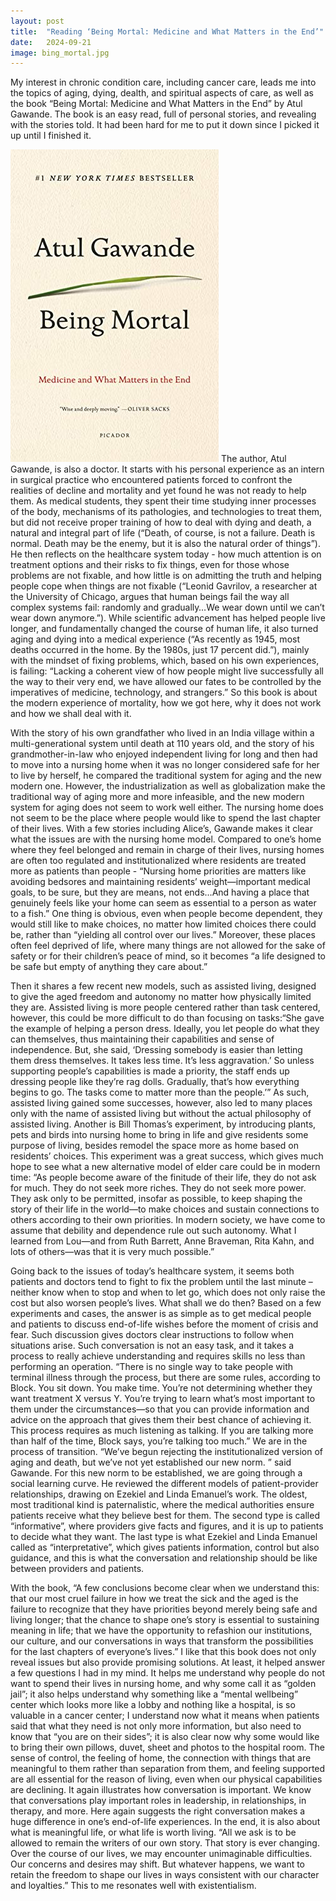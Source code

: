 ```yaml
---
layout: post
title:  "Reading ‘Being Mortal: Medicine and What Matters in the End’"
date:   2024-09-21
image: bing_mortal.jpg
---
```


<p class="intro"><span class="dropcap">M</span>y interest in chronic condition care, including cancer care, leads me into the topics of aging, dying, dealth, and spiritual aspects of care, as well as the book “Being Mortal: Medicine and What Matters in the End” by Atul Gawande. The book is an easy read, full of personal stories, and revealing with the stories told. It had been hard for me to put it down since I picked it up until I finished it.  </p>
<img src="/assets/img/bing_mortal.jpg" alt=""> 
The author,  Atul Gawande, is also a doctor. It starts with his personal experience as an intern in surgical practice who encountered patients forced to confront the realities of decline and mortality and yet found he was not ready to help them. As medical students, they spent their time studying inner processes of the body, mechanisms of its pathologies, and technologies to treat them, but did not receive proper training of how to deal with dying and death, a natural and integral part of life (“Death, of course, is not a failure. Death is normal. Death may be the enemy, but it is also the natural order of things”). He then reflects on the healthcare system today - how much attention is on treatment options and their risks to fix things, even for those whose problems are not fixable, and how little is on admitting the truth and helping people cope when things are not fixable (“Leonid Gavrilov, a researcher at the University of Chicago, argues that human beings fail the way all complex systems fail: randomly and gradually…We wear down until we can’t wear down anymore.”).  While scientific advancement has helped people live longer, and fundamentally changed the course of human life, it also turned aging and dying into a medical experience (“As recently as 1945, most deaths occurred in the home. By the 1980s, just 17 percent did.”), mainly with the mindset of fixing problems, which, based on his own experiences, is failing: “Lacking a coherent view of how people might live successfully all the way to their very end, we have allowed our fates to be controlled by the imperatives of medicine, technology, and strangers.”  So this book is about the modern experience of mortality, how we got here, why it does not work and how we shall deal with it.

With the story of his own grandfather who lived in an India village within a multi-generational system until death at 110 years old, and the story of his grandmother-in-law who enjoyed independent living for long and then had to move into a nursing home when it was no longer considered safe for her to live by herself, he compared the traditional system for aging and the new modern one. However, the industrialization as well as globalization make the traditional way of aging more and more infeasible, and the new modern system for aging does not seem to work well either.  The nursing home does not seem to be the place where people would like to spend the last chapter of their lives. With a few stories including Alice’s, Gawande makes it clear what the issues are with the nursing home model. Compared to one’s home where they feel belonged and remain in charge of their lives, nursing homes are often too regulated and institutionalized where residents are treated more as patients than people - “Nursing home priorities are matters like avoiding bedsores and maintaining residents’ weight—important medical goals, to be sure, but they are means, not ends…And having a place that genuinely feels like your home can seem as essential to a person as water to a fish.” One thing is obvious, even when people become dependent, they would still like to make choices, no matter how limited choices there could be, rather than “yielding all control over our lives.” Moreover, these places often feel deprived of life, where many things are not allowed for the sake of safety or for their children’s peace of mind, so it becomes “a life designed to be safe but empty of anything they care about.” 

Then it shares a few recent new models, such as assisted living, designed to give the aged freedom and autonomy no matter how physically limited they are. Assisted living is more people centered rather than task centered, however, this could be more difficult to do than focusing on tasks:“She gave the example of helping a person dress. Ideally, you let people do what they can themselves, thus maintaining their capabilities and sense of independence. But, she said, ‘Dressing somebody is easier than letting them dress themselves. It takes less time. It’s less aggravation.’ So unless supporting people’s capabilities is made a priority, the staff ends up dressing people like they’re rag dolls. Gradually, that’s how everything begins to go. The tasks come to matter more than the people.’” As such, assisted living gained some successes, however, also led to many places only with the name of assisted living but without the actual philosophy of assisted living. Another is Bill Thomas’s experiment, by introducing plants, pets and birds into nursing home to bring in life and give residents some purpose of living, besides remodel the space more as home based on residents’ choices. This experiment was a great success, which gives much hope to see what a new alternative model of elder care could be in modern time: “As people become aware of the finitude of their life, they do not ask for much. They do not seek more riches. They do not seek more power. They ask only to be permitted, insofar as possible, to keep shaping the story of their life in the world—to make choices and sustain connections to others according to their own priorities. In modern society, we have come to assume that debility and dependence rule out such autonomy. What I learned from Lou—and from Ruth Barrett, Anne Braveman, Rita Kahn, and lots of others—was that it is very much possible.”

Going back to the issues of today’s healthcare system, it seems both patients and doctors tend to fight to fix the problem until the last minute – neither know when to stop and when to let go, which does not only raise the cost but also worsen people’s lives. What shall we do then? Based on a few experiments and cases, the answer is as simple as to get medical people and patients to discuss end-of-life wishes before the moment of crisis and fear. Such discussion gives doctors clear instructions to follow when situations arise. Such conversation is not an easy task, and it takes a process to really achieve understanding and requires skills no less than performing  an operation. “There is no single way to take people with terminal illness through the process, but there are some rules, according to Block. You sit down. You make time. You’re not determining whether they want treatment X versus Y. You’re trying to learn what’s most important to them under the circumstances—so that you can provide information and advice on the approach that gives them their best chance of achieving it. This process requires as much listening as talking. If you are talking more than half of the time, Block says, you’re talking too much.”  We are in the process of transition. “We’ve begun rejecting the institutionalized version of aging and death, but we’ve not yet established our new norm. ” said Gawande.  For this new norm to be established, we are going through a social learning curve. He reviewed the different models of patient-provider relationships, drawing on Ezekiel and Linda Emanuel’s work. The oldest, most traditional kind is paternalistic, where the medical authorities ensure patients receive what they believe best for them. The second type is called “informative”, where providers give facts and figures, and it is up to patients to decide what they want. The last type is what Ezekiel and Linda Emanuel called as “interpretative”, which gives patients information, control but also guidance, and this is what the conversation and relationship should be like between providers and patients.

 With the book, “A few conclusions become clear when we understand this: that our most cruel failure in how we treat the sick and the aged is the failure to recognize that they have priorities beyond merely being safe and living longer; that the chance to shape one’s story is essential to sustaining meaning in life; that we have the opportunity to refashion our institutions, our culture, and our conversations in ways that transform the possibilities for the last chapters of everyone’s lives.”
I like that this book does not only reveal issues but also provide promising solutions. At least, it helped answer a few questions I had in my mind. It helps me understand why people do not want to spend their lives in nursing home, and why some call it as “golden jail”; it also helps understand why something like a “mental wellbeing” center which looks more like a lobby and nothing like a hospital, is so valuable in a cancer center; I understand now what it means when patients said that what they need is not only more information, but also need to know that “you are on their sides”; it is also clear now why some would like to bring their own pillows, duvet, sheet and photos to the hospital room. The sense of control, the feeling of home, the connection with things that are meaningful to them rather than separation from them, and feeling supported are all essential for the reason of living, even when our physical capabilities are declining. It again illustrates how conversation is important. We know that conversations play important roles in leadership, in relationships, in therapy, and more. Here again suggests the right conversation makes a huge difference in one’s end-of-life experiences. In the end, it is also about what is meaningful life, or what life is worth living. “All we ask is to be allowed to remain the writers of our own story. That story is ever changing. Over the course of our lives, we may encounter unimaginable difficulties. Our concerns and desires may shift. But whatever happens, we want to retain the freedom to shape our lives in ways consistent with our character and loyalties.” This to me resonates well with existentialism. 

